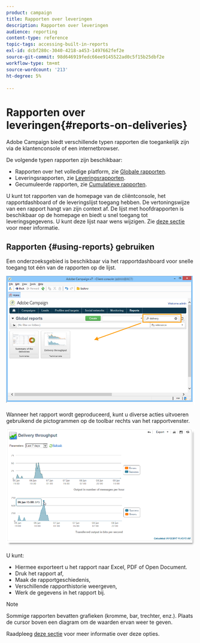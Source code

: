 ```yaml
---
product: campaign
title: Rapporten over leveringen
description: Rapporten over leveringen
audience: reporting
content-type: reference
topic-tags: accessing-built-in-reports
exl-id: dcbf280c-3040-4218-a453-1497662fef2e
source-git-commit: 98d646919fedc66ee9145522ad0c5f15b25dbf2e
workflow-type: tm+mt
source-wordcount: '213'
ht-degree: 5%

---
```


# Rapporten over leveringen{#reports-on-deliveries}

Adobe Campaign biedt verschillende typen rapporten die toegankelijk zijn via de klantenconsole of een internetbrowser.

De volgende typen rapporten zijn beschikbaar:

* Rapporten over het volledige platform, zie [Globale rapporten](../../reporting/using/global-reports.md).
* Leveringsrapporten, zie [Leveringsrapporten](../../reporting/using/delivery-reports.md).
* Gecumuleerde rapporten, zie [Cumulatieve rapporten](../../reporting/using/cumulative-reports.md).

U kunt tot rapporten van de homepage van de cliëntconsole, het rapportdashboard of de leveringslijst toegang hebben. De vertoningswijze van een rapport hangt van zijn context af. De lijst met hoofdrapporten is beschikbaar op de homepage en biedt u snel toegang tot leveringsgegevens. U kunt deze lijst naar wens wijzigen. Zie [deze sectie](../../reporting/using/about-reports-creation-in-campaign.md) voor meer informatie.

## Rapporten {#using-reports} gebruiken

Een onderzoeksgebied is beschikbaar via het rapportdashboard voor snelle toegang tot één van de rapporten op de lijst.

![](assets/s_ncs_user_report_searchfield.png)

Wanneer het rapport wordt geproduceerd, kunt u diverse acties uitvoeren gebruikend de pictogrammen op de toolbar rechts van het rapportvenster.

![](assets/s_ncs_user_report_toolbar.png)

U kunt:

* Hiermee exporteert u het rapport naar Excel, PDF of Open Document.
* Druk het rapport af,
* Maak de rapportgeschiedenis,
* Verschillende rapporthistorie weergeven,
* Werk de gegevens in het rapport bij.

>[!NOTE]
>
>Sommige rapporten bevatten grafieken (kromme, bar, trechter, enz.). Plaats de cursor boven een diagram om de waarden ervan weer te geven.

Raadpleeg [deze sectie](../../reporting/using/about-adobe-campaign-reporting-tools.md) voor meer informatie over deze opties.
